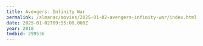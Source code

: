 ```yaml
---
title: Avengers: Infinity War
permalink: /almanac/movies/2025-01-02-avengers-infinity-war/index.html
date: 2025-01-02T09:55:00.000Z
year: 2018
tmdbid: 299536
---
```


